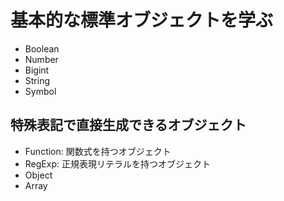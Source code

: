 # 基本的な標準オブジェクトを学ぶ

* Boolean
* Number
* Bigint
* String
* Symbol

## 特殊表記で直接生成できるオブジェクト

* Function: 関数式を持つオブジェクト
* RegExp: 正規表現リテラルを持つオブジェクト
* Object
* Array